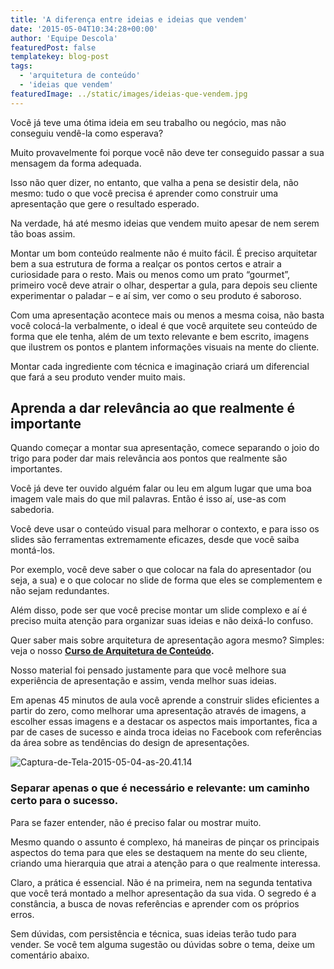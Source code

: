 ```yaml
---
title: 'A diferença entre ideias e ideias que vendem'
date: '2015-05-04T10:34:28+00:00'
author: 'Equipe Descola'
featuredPost: false
templatekey: blog-post
tags:
  - 'arquitetura de conteúdo'
  - 'ideias que vendem'
featuredImage: ../static/images/ideias-que-vendem.jpg
---
```


Você já teve uma ótima ideia em seu trabalho ou negócio, mas não conseguiu vendê-la como esperava?

Muito provavelmente foi porque você não deve ter conseguido passar a sua mensagem da forma adequada.

Isso não quer dizer, no entanto, que valha a pena se desistir dela, não mesmo: tudo o que você precisa é aprender como construir uma apresentação que gere o resultado esperado.

Na verdade, há até mesmo ideias que vendem muito apesar de nem serem tão boas assim.

Montar um bom conteúdo realmente não é muito fácil. É preciso arquitetar bem a sua estrutura de forma a realçar os pontos certos e atrair a curiosidade para o resto. Mais ou menos como um prato “gourmet”, primeiro você deve atrair o olhar, despertar a gula, para depois seu cliente experimentar o paladar – e aí sim, ver como o seu produto é saboroso.

Com uma apresentação acontece mais ou menos a mesma coisa, não basta você colocá-la verbalmente, o ideal é que você arquitete seu conteúdo de forma que ele tenha, além de um texto relevante e bem escrito, imagens que ilustrem os pontos e plantem informações visuais na mente do cliente.

Montar cada ingrediente com técnica e imaginação criará um diferencial que fará a seu produto vender muito mais.

## **Aprenda a dar relevância ao que realmente é importante**

Quando começar a montar sua apresentação, comece separando o joio do trigo para poder dar mais relevância aos pontos que realmente são importantes.

Você já deve ter ouvido alguém falar ou leu em algum lugar que uma boa imagem vale mais do que mil palavras. Então é isso aí, use-as com sabedoria.

Você deve usar o conteúdo visual para melhorar o contexto, e para isso os slides são ferramentas extremamente eficazes, desde que você saiba montá-los.

Por exemplo, você deve saber o que colocar na fala do apresentador (ou seja, a sua) e o que colocar no slide de forma que eles se complementem e não sejam redundantes.

Além disso, pode ser que você precise montar um slide complexo e aí é preciso muita atenção para organizar suas ideias e não deixá-lo confuso.

Quer saber mais sobre arquitetura de apresentação agora mesmo? Simples: veja o nosso **[Curso de Arquitetura de Conteúdo](http://www.descola.org/curso/8/cozinhando-seu-conteudo).**

Nosso material foi pensado justamente para que você melhore sua experiência de apresentação e assim, venda melhor suas ideias.

Em apenas 45 minutos de aula você aprende a construir slides eficientes a partir do zero, como melhorar uma apresentação através de imagens, a escolher essas imagens e a destacar os aspectos mais importantes, fica a par de cases de sucesso e ainda troca ideias no Facebook com referências da área sobre as tendências do design de apresentações.

![Captura-de-Tela-2015-05-04-as-20.41.14](http://s3-sa-east-1.amazonaws.com/drops-cdn/drops-new/wp-content/uploads/2015/05/04103428/Captura-de-Tela-2015-05-04-as-20.41.14.png)

### **Separar apenas o que é necessário e relevante: um caminho certo para o sucesso.**

Para se fazer entender, não é preciso falar ou mostrar muito.

Mesmo quando o assunto é complexo, há maneiras de pinçar os principais aspectos do tema para que eles se destaquem na mente do seu cliente, criando uma hierarquia que atrai a atenção para o que realmente interessa.

Claro, a prática é essencial. Não é na primeira, nem na segunda tentativa que você terá montado a melhor apresentação da sua vida. O segredo é a constância, a busca de novas referências e aprender com os próprios erros.

Sem dúvidas, com persistência e técnica, suas ideias terão tudo para vender. Se você tem alguma sugestão ou dúvidas sobre o tema, deixe um comentário abaixo.
